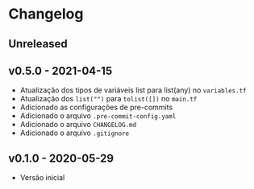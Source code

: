 # Changelog

## Unreleased

## v0.5.0 - 2021-04-15

- Atualização dos tipos de variáveis list para list(any) no `variables.tf`
- Atualização dos `list("")` para `tolist([])` no `main.tf` 
- Adicionado as configurações de pre-commits
- Adicionado o arquivo `.pre-commit-config.yaml`
- Adicionado o arquivo `CHANGELOG.md`
- Adicionado o arquivo `.gitignore`

## v0.1.0 - 2020-05-29

- Versão inicial
